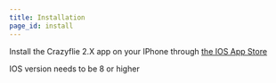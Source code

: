 ```yaml
---
title: Installation
page_id: install
---
```


Install the Crazyflie 2.X app on your IPhone through [the IOS App Store](https://apps.apple.com/us/app/crazyflie-2-0/id946151480)

IOS version needs to be 8 or higher
